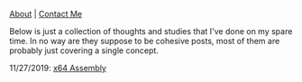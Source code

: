 [About](about.md) | [Contact Me](contact.md)

Below is just a collection of thoughts and studies that I've done on my spare time. In no way are they suppose to be cohesive posts, most of them are probably just covering a single concept.

11/27/2019: [x64 Assembly](x64-assembly.md)
